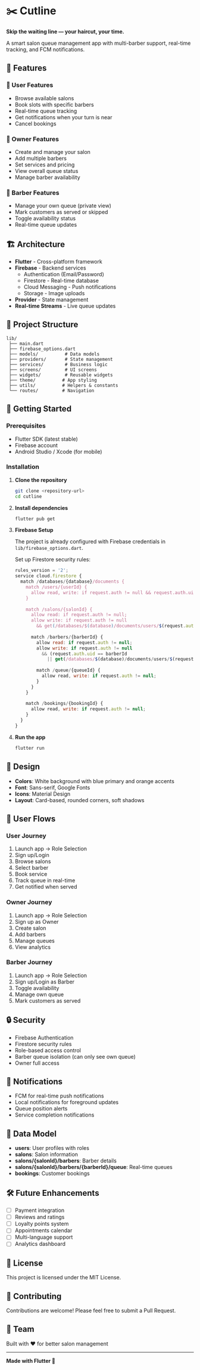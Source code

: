 # ✂️ Cutline

**Skip the waiting line — your haircut, your time.**

A smart salon queue management app with multi-barber support, real-time tracking, and FCM notifications.

## 🎯 Features

### 👤 User Features
- Browse available salons
- Book slots with specific barbers
- Real-time queue tracking
- Get notifications when your turn is near
- Cancel bookings

### 💈 Owner Features
- Create and manage your salon
- Add multiple barbers
- Set services and pricing
- View overall queue status
- Manage barber availability

### 🧔 Barber Features
- Manage your own queue (private view)
- Mark customers as served or skipped
- Toggle availability status
- Real-time queue updates

## 🏗️ Architecture

- **Flutter** - Cross-platform framework
- **Firebase** - Backend services
  - Authentication (Email/Password)
  - Firestore - Real-time database
  - Cloud Messaging - Push notifications
  - Storage - Image uploads
- **Provider** - State management
- **Real-time Streams** - Live queue updates

## 📁 Project Structure

```
lib/
 ├── main.dart
 ├── firebase_options.dart
 ├── models/          # Data models
 ├── providers/       # State management
 ├── services/        # Business logic
 ├── screens/         # UI screens
 ├── widgets/         # Reusable widgets
 ├── theme/          # App styling
 ├── utils/          # Helpers & constants
 └── routes/         # Navigation
```

## 🚀 Getting Started

### Prerequisites

- Flutter SDK (latest stable)
- Firebase account
- Android Studio / Xcode (for mobile)

### Installation

1. **Clone the repository**
   ```bash
   git clone <repository-url>
   cd cutline
   ```

2. **Install dependencies**
   ```bash
   flutter pub get
   ```

3. **Firebase Setup**

   The project is already configured with Firebase credentials in `lib/firebase_options.dart`.

   Set up Firestore security rules:
   ```javascript
   rules_version = '2';
   service cloud.firestore {
     match /databases/{database}/documents {
       match /users/{userId} {
         allow read, write: if request.auth != null && request.auth.uid == userId;
       }
       
       match /salons/{salonId} {
         allow read: if request.auth != null;
         allow write: if request.auth != null 
           && get(/databases/$(database)/documents/users/$(request.auth.uid)).data.role == 'owner';
         
         match /barbers/{barberId} {
           allow read: if request.auth != null;
           allow write: if request.auth != null 
             && (request.auth.uid == barberId 
               || get(/databases/$(database)/documents/users/$(request.auth.uid)).data.role == 'owner');
           
           match /queue/{queueId} {
             allow read, write: if request.auth != null;
           }
         }
       }
       
       match /bookings/{bookingId} {
         allow read, write: if request.auth != null;
       }
     }
   }
   ```

4. **Run the app**
   ```bash
   flutter run
   ```

## 🎨 Design

- **Colors**: White background with blue primary and orange accents
- **Font**: Sans-serif, Google Fonts
- **Icons**: Material Design
- **Layout**: Card-based, rounded corners, soft shadows

## 📱 User Flows

### User Journey
1. Launch app → Role Selection
2. Sign up/Login
3. Browse salons
4. Select barber
5. Book service
6. Track queue in real-time
7. Get notified when served

### Owner Journey
1. Launch app → Role Selection
2. Sign up as Owner
3. Create salon
4. Add barbers
5. Manage queues
6. View analytics

### Barber Journey
1. Launch app → Role Selection
2. Sign up/Login as Barber
3. Toggle availability
4. Manage own queue
5. Mark customers as served

## 🔒 Security

- Firebase Authentication
- Firestore security rules
- Role-based access control
- Barber queue isolation (can only see own queue)
- Owner full access

## 🔔 Notifications

- FCM for real-time push notifications
- Local notifications for foreground updates
- Queue position alerts
- Service completion notifications

## 📝 Data Model

- **users**: User profiles with roles
- **salons**: Salon information
- **salons/{salonId}/barbers**: Barber details
- **salons/{salonId}/barbers/{barberId}/queue**: Real-time queues
- **bookings**: Customer bookings

## 🛠️ Future Enhancements

- [ ] Payment integration
- [ ] Reviews and ratings
- [ ] Loyalty points system
- [ ] Appointments calendar
- [ ] Multi-language support
- [ ] Analytics dashboard

## 📄 License

This project is licensed under the MIT License.

## 🤝 Contributing

Contributions are welcome! Please feel free to submit a Pull Request.

## 👥 Team

Built with ❤️ for better salon management

---

**Made with Flutter 💙**